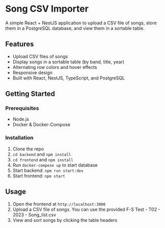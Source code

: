 # Song CSV Importer

A simple React + NestJS application to upload a CSV file of songs, store them in a PostgreSQL database, and view them in a sortable table.

## Features
- Upload CSV files of songs
- Display songs in a sortable table (by band, title, year)
- Alternating row colors and hover effects
- Responsive design
- Built with React, NestJS, TypeScript, and PostgreSQL

## Getting Started

### Prerequisites
- Node.js
- Docker & Docker-Compose

### Installation
1. Clone the repo
2. `cd backend` and `npm install`
3. `cd frontend` and `npm install`
4. Run `docker-compose up` to start database
5. Start backend: `npm run start:dev`  
6. Start frontend: `npm start`

## Usage
1. Open the frontend at `http://localhost:3000`
2. Upload a CSV file of songs. You can use the provided F-S Test - T02 - 2023 - Song_list.csv
3. View and sort songs by clicking the table headers

